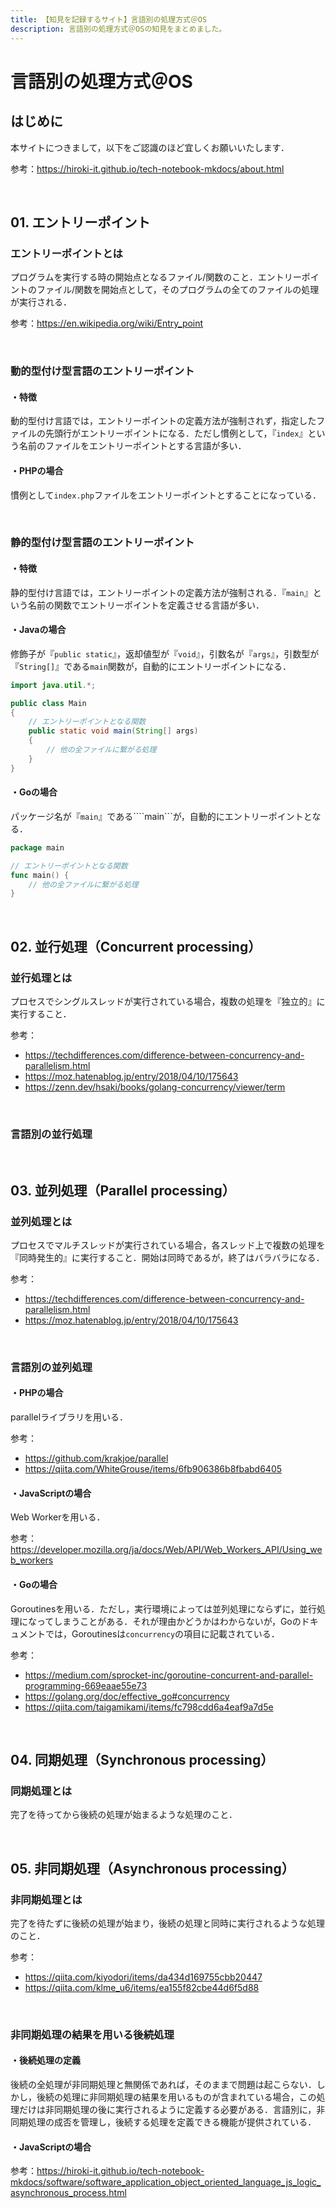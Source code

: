 ```yaml
---
title: 【知見を記録するサイト】言語別の処理方式＠OS
description: 言語別の処理方式＠OSの知見をまとめました。
---
```


# 言語別の処理方式＠OS

## はじめに

本サイトにつきまして，以下をご認識のほど宜しくお願いいたします．

参考：https://hiroki-it.github.io/tech-notebook-mkdocs/about.html

<br>

## 01. エントリーポイント

### エントリーポイントとは

プログラムを実行する時の開始点となるファイル/関数のこと．エントリーポイントのファイル/関数を開始点として，そのプログラムの全てのファイルの処理が実行される．

参考：https://en.wikipedia.org/wiki/Entry_point

<br>

### 動的型付け型言語のエントリーポイント

#### ・特徴

動的型付け言語では，エントリーポイントの定義方法が強制されず，指定したファイルの先頭行がエントリーポイントになる．ただし慣例として，『```index```』という名前のファイルをエントリーポイントとする言語が多い．

#### ・PHPの場合

慣例として```index.php```ファイルをエントリーポイントとすることになっている．

<br>

### 静的型付け型言語のエントリーポイント

#### ・特徴

静的型付け言語では，エントリーポイントの定義方法が強制される．『```main```』という名前の関数でエントリーポイントを定義させる言語が多い．

#### ・Javaの場合

修飾子が『```public static```』，返却値型が『```void```』，引数名が『```args```』，引数型が『```String[]```』である```main```関数が，自動的にエントリーポイントになる．

```java
import java.util.*;

public class Main
{
    // エントリーポイントとなる関数
    public static void main(String[] args)
    {
        // 他の全ファイルに繋がる処理
    }
}
```

#### ・Goの場合

パッケージ名が『```main```』である````main```が，自動的にエントリーポイントとなる．

```go
package main

// エントリーポイントとなる関数
func main() {
    // 他の全ファイルに繋がる処理
}
```

<br>

## 02. 並行処理（Concurrent processing）

### 並行処理とは

プロセスでシングルスレッドが実行されている場合，複数の処理を『独立的』に実行すること．

参考：

- https://techdifferences.com/difference-between-concurrency-and-parallelism.html
- https://moz.hatenablog.jp/entry/2018/04/10/175643
- https://zenn.dev/hsaki/books/golang-concurrency/viewer/term

<br>

### 言語別の並行処理

<br>

## 03. 並列処理（Parallel processing）

### 並列処理とは

プロセスでマルチスレッドが実行されている場合，各スレッド上で複数の処理を『同時発生的』に実行すること．開始は同時であるが，終了はバラバラになる．

参考：

- https://techdifferences.com/difference-between-concurrency-and-parallelism.html
- https://moz.hatenablog.jp/entry/2018/04/10/175643

<br>

### 言語別の並列処理

#### ・PHPの場合

parallelライブラリを用いる．

参考：

- https://github.com/krakjoe/parallel
- https://qiita.com/WhiteGrouse/items/6fb906386b8fbabd6405

#### ・JavaScriptの場合

  Web Workerを用いる．

参考：https://developer.mozilla.org/ja/docs/Web/API/Web_Workers_API/Using_web_workers

#### ・Goの場合

Goroutinesを用いる．ただし，実行環境によっては並列処理にならずに，並行処理になってしまうことがある．それが理由かどうかはわからないが，Goのドキュメントでは，Goroutinesは```concurrency```の項目に記載されている．

参考：

- https://medium.com/sprocket-inc/goroutine-concurrent-and-parallel-programming-669eaae55e73
- https://golang.org/doc/effective_go#concurrency
- https://qiita.com/taigamikami/items/fc798cdd6a4eaf9a7d5e

<br>

## 04. 同期処理（Synchronous processing）

### 同期処理とは

完了を待ってから後続の処理が始まるような処理のこと．

<br>

## 05. 非同期処理（Asynchronous processing）

### 非同期処理とは

完了を待たずに後続の処理が始まり，後続の処理と同時に実行されるような処理のこと．

参考：

- https://qiita.com/kiyodori/items/da434d169755cbb20447
- https://qiita.com/klme_u6/items/ea155f82cbe44d6f5d88

<br>

### 非同期処理の結果を用いる後続処理

#### ・後続処理の定義

後続の全処理が非同期処理と無関係であれば，そのままで問題は起こらない．しかし，後続の処理に非同期処理の結果を用いるものが含まれている場合，この処理だけは非同期処理の後に実行されるように定義する必要がある．言語別に，非同期処理の成否を管理し，後続する処理を定義できる機能が提供されている．

#### ・JavaScriptの場合

参考：https://hiroki-it.github.io/tech-notebook-mkdocs/software/software_application_object_oriented_language_js_logic_asynchronous_process.html
